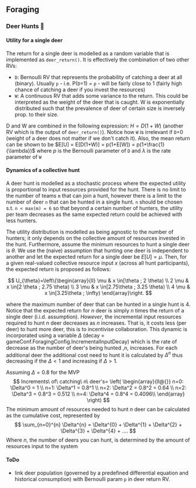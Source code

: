 ## Foraging

### Deer Hunts 🦌

#### Utility for a single deer
The return for a single deer is modelled as a random variable that is implemented as `deer_return()`. It is effectively the combination of two other RVs:
- `D`: Bernoulli RV that represents the probability of catching a deer at all (binary). Usually `p` - i.e. P(`D`=1) = `p` - will be fairly close to 1 (fairly high chance of catching a deer if you invest the resources)
- `W`: A continuous RV that adds some variance to the return. This could be interpreted as the weight of the deer that is caught. W is exponentially distributed such that the prevalence of deer of certain size is inversely prop. to their size.

D and W are combined in the following expression: $H = D(1+W)$ (another RV which is the output of `deer_return()`). Notice how `W` is irrelevant if `D`=0 (weight of a deer does not matter if we don't catch it). Also, the mean return can be shown to be $E[U] = E[D(1+W)] = p(1+E[W]) = p(1+\frac{1}{\lambda})$ where $p$ is the Bernoulli parameter of `D` and $\lambda$ is the rate parameter of `W`

#### Dynamics of a collective hunt
A deer hunt is modelled as a stochastic process where the expected utility is proportional to input resources provided for the hunt. There is no limit to the number of teams `m` that can join a hunt, however there is a limit to the number of deer `n` that can be hunted in a single hunt. `n` should be chosen s.t. `n < max(m) = 6` so that beyond a certain number of hunters, the utility per team decreases as the same expected return could be achieved with less hunters. 

The utility distribution is modelled as being agnostic to the number of hunters; it only depends on the collective amount of resources invested in the hunt. Furthermore, assume the minimum resources to hunt a single deer is $\theta$. We use the (naive) assumption that hunting one deer is independent to another and let the expected return for a single deer be $E[U]=\mu$. Then, for a given real-valued collective resource input $x$ (across all hunt participants), the expected return is proposed as follows:

$$
U_{\theta}=\left\{\begin{array}{ll}
\mu & x \in[\theta ; 2 \theta) \\
2 \mu & x \in[2 \theta ; 2.75 \theta) \\
3 \mu & x \in[2.75\theta ; 3.25 \theta) \\
4 \mu & x \in[3.25\theta ; \infty)
\end{array}\right.
$$

where the maximum number of deer that can be hunted in a single hunt is 4. Notice that the expected return for $n$ deer is simply $n$ times the return of a single deer (i.i.d. assumption). *However*, the incremental input resources required to hunt $n$ deer decreases as $n$ increases. That is, it costs less (per deer) to hunt more deer, this is to incentivise collaboration. This dynamic is incorporated using a variable $\Delta$ (decay = gameConf.ForagingConfig.IncrementalInputDecay) which is the rate of decrease as the number of deer's being hunted ,$n$, increases. For each additional deer the additional cost need to hunt it is calculated by $\Delta^n$ thus decreasing if the $\Delta < 1$ and increasing if $\Delta > 1$. 

Assuming $\Delta=0.8$ for the MVP 
$$ Increments\ of\ catching\ n\ deer's=
\left( \begin{array}{ll@{}}
n=0: \Delta^0 = 1 \\
n=1: \Delta^1 = 0.8^1 \\
n=2: \Delta^2 = 0.8^2 = 0.64 \\
n=2: \Delta^3 = 0.8^3 = 0.512 \\
n=4: \Delta^4 = 0.8^4 = 0.4096\\ 
\end{array} \right) $$
The minimum amount of resources needed to hunt $n$ deer can be calculated as the cumulative cost, represented by 
$$ 
\sum_{n=0}^{n} \Delta^{n} = \Delta^{0} + \Delta^{1} + \Delta^{2} + \Delta^{3} + \Delta^{4} + ....
$$
Where $n$, the number of deers you can hunt, is determined by the amount of resources input to the system 

#### ToDo

- link deer population (governed by a predefined differential equation and historical consumption) with Bernoulli param `p` in deer return RV.